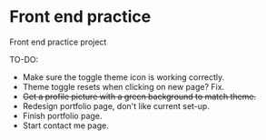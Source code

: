 # Front end practice

Front end practice project

TO-DO:
* Make sure the toggle theme icon is working correctly.
* Theme toggle resets when clicking on new page? Fix.
* ~~Get a profile picture with a green background to match theme.~~
* Redesign portfolio page, don't like current set-up.
* Finish portfolio page.
* Start contact me page.